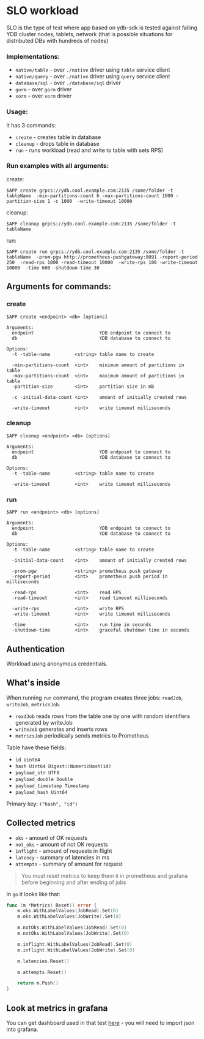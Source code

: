 # SLO workload

SLO is the type of test where app based on ydb-sdk is tested against falling YDB cluster nodes, tablets, network
(that is possible situations for distributed DBs with hundreds of nodes)

### Implementations:

- `native/table` - over `./native` driver using `table` service client
- `native/query` - over `./native` driver using `query` service client
- `database/sql` - over `./database/sql` driver
- `gorm` - over `gorm` driver
- `xorm` - over `xorm` driver

### Usage:

It has 3 commands:

- `create`  - creates table in database
- `cleanup` - drops table in database
- `run`     - runs workload (read and write to table with sets RPS)

### Run examples with all arguments:

create:

`$APP create grpcs://ydb.cool.example.com:2135 /some/folder -t tableName 
-min-partitions-count 6 -max-partitions-count 1000 -partition-size 1 -с 1000 
-write-timeout 10000`

cleanup:

`$APP cleanup grpcs://ydb.cool.example.com:2135 /some/folder -t tableName`

run:

`$APP create run grpcs://ydb.cool.example.com:2135 /some/folder -t tableName 
-prom-pgw http://prometheus-pushgateway:9091 -report-period 250 
-read-rps 1000 -read-timeout 10000 
-write-rps 100 -write-timeout 10000 
-time 600 -shutdown-time 30`

## Arguments for commands:

### create
`$APP create <endpoint> <db> [options]`

```
Arguments:
  endpoint                        YDB endpoint to connect to
  db                              YDB database to connect to

Options:
  -t -table-name         <string> table name to create

  -min-partitions-count  <int>    minimum amount of partitions in table
  -max-partitions-count  <int>    maximum amount of partitions in table
  -partition-size        <int>    partition size in mb
                                   
  -c -initial-data-count <int>    amount of initially created rows
                                   
  -write-timeout         <int>    write timeout milliseconds
```

### cleanup
`$APP cleanup <endpoint> <db> [options]`

```
Arguments:
  endpoint                        YDB endpoint to connect to
  db                              YDB database to connect to

Options:
  -t -table-name         <string> table name to create
                         
  -write-timeout         <int>    write timeout milliseconds
```

### run
`$APP run <endpoint> <db> [options]`

```
Arguments:
  endpoint                        YDB endpoint to connect to
  db                              YDB database to connect to

Options:
  -t -table-name         <string> table name to create
                         
  -initial-data-count    <int>    amount of initially created rows
                         
  -prom-pgw              <string> prometheus push gateway
  -report-period         <int>    prometheus push period in milliseconds
                         
  -read-rps              <int>    read RPS
  -read-timeout          <int>    read timeout milliseconds
                         
  -write-rps             <int>    write RPS
  -write-timeout         <int>    write timeout milliseconds
                         
  -time                  <int>    run time in seconds
  -shutdown-time         <int>    graceful shutdown time in seconds
```

## Authentication

Workload using anonymous credentials.

## What's inside
When running `run` command, the program creates three jobs: `readJob`, `writeJob`, `metricsJob`.

- `readJob`    reads rows from the table one by one with random identifiers generated by writeJob
- `writeJob`   generates and inserts rows
- `metricsJob` periodically sends metrics to Prometheus

Table have these fields:
- `id Uint64`
- `hash Uint64 Digest::NumericHash(id)`
- `payload_str UTF8`
- `payload_double Double`
- `payload_timestamp Timestamp`
- `payload_hash Uint64`

Primary key: `("hash", "id")`

## Collected metrics
- `oks`      - amount of OK requests
- `not_oks`  - amount of not OK requests
- `inflight` - amount of requests in flight
- `latency`  - summary of latencies in ms
- `attempts` - summary of amount for request

> You must reset metrics to keep them `0` in prometheus and grafana before beginning and after ending of jobs

In `go` it looks like that:
```go
func (m *Metrics) Reset() error {
    m.oks.WithLabelValues(JobRead).Set(0)
    m.oks.WithLabelValues(JobWrite).Set(0)

    m.notOks.WithLabelValues(JobRead).Set(0)
    m.notOks.WithLabelValues(JobWrite).Set(0)

    m.inflight.WithLabelValues(JobRead).Set(0)
    m.inflight.WithLabelValues(JobWrite).Set(0)

    m.latencies.Reset()

    m.attempts.Reset()

    return m.Push()
}
```

## Look at metrics in grafana
You can get dashboard used in that test [here](https://github.com/ydb-platform/slo-tests/blob/main/k8s/helms/grafana.yaml#L69) - you will need to import json into grafana.
